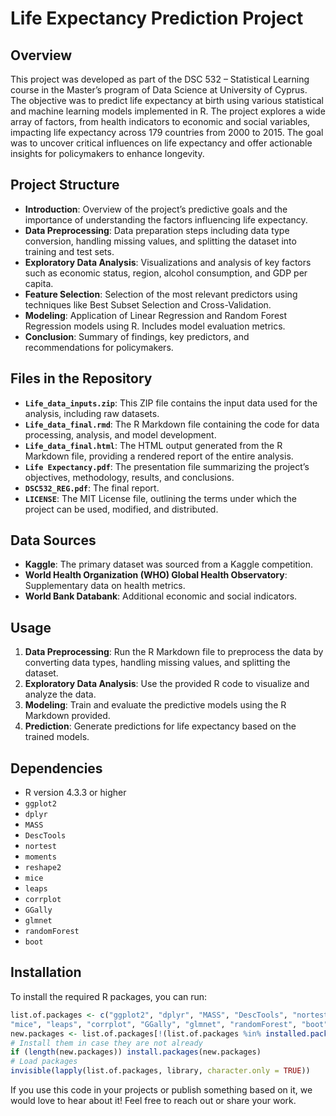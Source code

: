 # Life Expectancy Prediction Project

## Overview

This project was developed as part of the DSC 532 – Statistical Learning course in the Master’s program of Data Science at University of Cyprus. The objective was to predict life expectancy at birth using various statistical and machine learning models implemented in R. The project explores a wide array of factors, from health indicators to economic and social variables, impacting life expectancy across 179 countries from 2000 to 2015. The goal was to uncover critical influences on life expectancy and offer actionable insights for policymakers to enhance longevity.


## Project Structure

- **Introduction**: Overview of the project’s predictive goals and the importance of understanding the factors influencing life expectancy.
- **Data Preprocessing**: Data preparation steps including data type conversion, handling missing values, and splitting the dataset into training and test sets.
- **Exploratory Data Analysis**: Visualizations and analysis of key factors such as economic status, region, alcohol consumption, and GDP per capita.
- **Feature Selection**: Selection of the most relevant predictors using techniques like Best Subset Selection and Cross-Validation.
- **Modeling**: Application of Linear Regression and Random Forest Regression models using R. Includes model evaluation metrics.
- **Conclusion**: Summary of findings, key predictors, and recommendations for policymakers.

## Files in the Repository

- **`Life_data_inputs.zip`**: This ZIP file contains the input data used for the analysis, including raw datasets.
- **`Life_data_final.rmd`**: The R Markdown file containing the code for data processing, analysis, and model development.
- **`Life_data_final.html`**: The HTML output generated from the R Markdown file, providing a rendered report of the entire analysis.
- **`Life Expectancy.pdf`**: The presentation file summarizing the project’s objectives, methodology, results, and conclusions.
- **`DSC532_REG.pdf`**: The final report.
- **`LICENSE`**: The MIT License file, outlining the terms under which the project can be used, modified, and distributed.

## Data Sources

- **Kaggle**: The primary dataset was sourced from a Kaggle competition.
- **World Health Organization (WHO) Global Health Observatory**: Supplementary data on health metrics.
- **World Bank Databank**: Additional economic and social indicators.

## Usage

1. **Data Preprocessing**: Run the R Markdown file to preprocess the data by converting data types, handling missing values, and splitting the dataset.
2. **Exploratory Data Analysis**: Use the provided R code to visualize and analyze the data.
3. **Modeling**: Train and evaluate the predictive models using the R Markdown provided.
4. **Prediction**: Generate predictions for life expectancy based on the trained models.

## Dependencies

- R version 4.3.3 or higher
- `ggplot2`
- `dplyr`
- `MASS`
- `DescTools`
- `nortest`
- `moments`
- `reshape2`
- `mice`
- `leaps`
- `corrplot`
- `GGally`
- `glmnet`
- `randomForest`
- `boot`

## Installation

To install the required R packages, you can run:

```r
list.of.packages <- c("ggplot2", "dplyr", "MASS", "DescTools", "nortest", "moments", "reshape2",
"mice", "leaps", "corrplot", "GGally", "glmnet", "randomForest", "boot")
new.packages <- list.of.packages[!(list.of.packages %in% installed.packages()[, "Package"])]
# Install them in case they are not already
if (length(new.packages)) install.packages(new.packages)
# Load packages
invisible(lapply(list.of.packages, library, character.only = TRUE))
```

If you use this code in your projects or publish something based on it, we would love to hear about it! Feel free to reach out or share your work.


